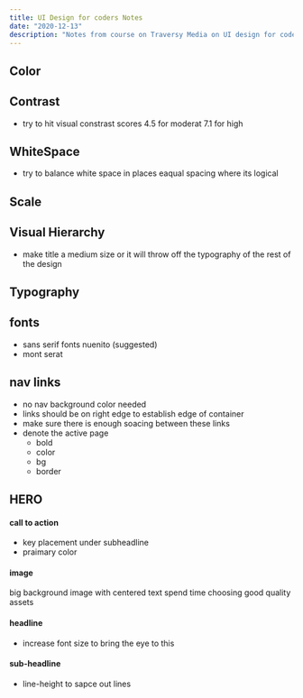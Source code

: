 ```yaml
---
title: UI Design for coders Notes
date: "2020-12-13"
description: "Notes from course on Traversy Media on UI design for coders."
---
```


## Color

## Contrast

- try to hit visual constrast scores 4.5 for moderat 7.1 for high

## WhiteSpace
- try to balance white space in places eaqual spacing where its logical

## Scale

## Visual Hierarchy
- make title a medium size or it will throw off the typography of the rest of the design

## Typography

## fonts
- sans serif fonts nuenito (suggested)
- mont serat

## nav links

- no nav background color needed
- links should be on right edge to establish edge of container
- make sure there is enough soacing between these links
- denote the active page
  - bold
  - color
  - bg
  - border


## HERO 

#### call to action
- key placement under subheadline
- praimary color

#### image
big background image with centered text
spend time choosing good quality assets


#### headline
- increase font size to bring the eye to this

#### sub-headline
- line-height to sapce out lines
